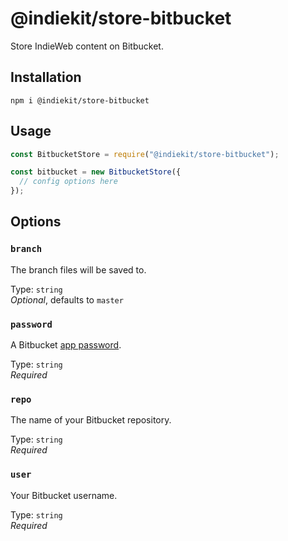# @indiekit/store-bitbucket

Store IndieWeb content on Bitbucket.

## Installation

`npm i @indiekit/store-bitbucket`

## Usage

```js
const BitbucketStore = require("@indiekit/store-bitbucket");

const bitbucket = new BitbucketStore({
  // config options here
});
```

## Options

### `branch`

The branch files will be saved to.

Type: `string`\
_Optional_, defaults to `master`

### `password`

A Bitbucket [app password](https://bitbucket.org/account/settings/app-passwords/).

Type: `string`\
_Required_

### `repo`

The name of your Bitbucket repository.

Type: `string`\
_Required_

### `user`

Your Bitbucket username.

Type: `string`\
_Required_
